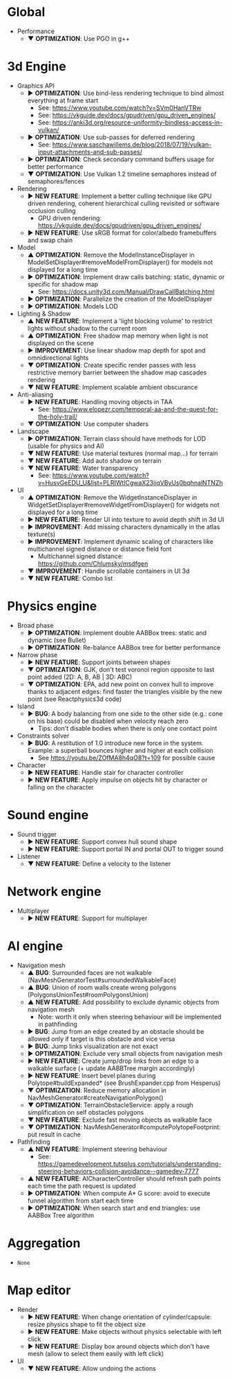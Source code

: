 # Global
* Performance
  * ▼ **OPTIMIZATION**: Use PGO in g++

# 3d Engine
* Graphics API
  * ► **OPTIMIZATION**: Use bind-less rendering technique to bind almost everything at frame start
    * See: <https://www.youtube.com/watch?v=SVm0HanVTRw>
    * See: <https://vkguide.dev/docs/gpudriven/gpu_driven_engines/>
    * See: <https://anki3d.org/resource-uniformity-bindless-access-in-vulkan/>
  * ► **OPTIMIZATION**: Use sub-passes for deferred rendering
    * See: <https://www.saschawillems.de/blog/2018/07/19/vulkan-input-attachments-and-sub-passes/>
  * ► **OPTIMIZATION**: Check secondary command buffers usage for better performance
  * ▼ **OPTIMIZATION**: Use Vulkan 1.2 timeline semaphores instead of semaphores/fences
* Rendering
  * ► **NEW FEATURE**: Implement a better culling technique like GPU driven rendering, coherent hierarchical culling revisited or software occlusion culling
    * GPU driven rendering: <https://vkguide.dev/docs/gpudriven/gpu_driven_engines/>
  * ► **NEW FEATURE**: Use sRGB format for color/albedo framebuffers and swap chain
* Model
  * ▲ **OPTIMIZATION**: Remove the ModelInstanceDisplayer in ModelSetDisplayer#removeModelFromDisplayer() for models not displayed for a long time
  * ► **OPTIMIZATION**: Implement draw calls batching: static, dynamic or specific for shadow map
    * See: <https://docs.unity3d.com/Manual/DrawCallBatching.html>
  * ► **OPTIMIZATION**: Parallelize the creation of the ModelDisplayer
  * ► **OPTIMIZATION**: Models LOD
* Lighting & Shadow
  * ▲ **NEW FEATURE**: Implement a 'light blocking volume' to restrict lights without shadow to the current room
  * ▲ **OPTIMIZATION**: Free shadow map memory when light is not displayed on the scene
  * ► **IMPROVEMENT**: Use linear shadow map depth for spot and omnidirectional lights
  * ▼ **OPTIMIZATION**: Create specific render passes with less restrictive memory barrier between the shadow map cascades rendering
  * ▼ **NEW FEATURE**: Implement scalable ambient obscurance
* Anti-aliasing
  * ► **NEW FEATURE**: Handling moving objects in TAA
    * See: <https://www.elopezr.com/temporal-aa-and-the-quest-for-the-holy-trail/>
  * ▼ **OPTIMIZATION**: Use computer shaders
* Landscape
  * ► **OPTIMIZATION**: Terrain class should have methods for LOD (usable for physics and AI)
  * ▼ **NEW FEATURE**: Use material textures (normal map...) for terrain
  * ▼ **NEW FEATURE**: Add auto shadow on terrain
  * ▼ **NEW FEATURE**: Water transparency
    * See: <https://www.youtube.com/watch?v=HusvGeEDU_U&list=PLRIWtICgwaX23jiqVByUs0bqhnalNTNZh>
* UI
  * ▲ **OPTIMIZATION**: Remove the WidgetInstanceDisplayer in WidgetSetDisplayer#removeWidgetFromDisplayer() for widgets not displayed for a long time
  * ► **NEW FEATURE**: Render UI into texture to avoid depth shift in 3d UI
  * ► **IMPROVEMENT**: Add missing characters dynamically in the atlas texture(s)
  * ► **IMPROVEMENT**: Implement dynamic scaling of characters like multichannel signed distance or distance field font
    * Multichannel signed distance: <https://github.com/Chlumsky/msdfgen>
  * ▼ **IMPROVEMENT**: Handle scrollable containers in UI 3d
  * ▼ **NEW FEATURE**: Combo list

# Physics engine
* Broad phase
  * ► **OPTIMIZATION**: Implement double AABBox trees: static and dynamic (see Bullet)
  * ► **OPTIMIZATION**: Re-balance AABBox tree for better performance
* Narrow phase
  * ► **NEW FEATURE**: Support joints between shapes
  * ▼ **OPTIMIZATION**: GJK, don't test voronoi region opposite to last point added (2D: A, B, AB | 3D: ABC)
  * ▼ **OPTIMIZATION**: EPA, add new point on convex hull to improve thanks to adjacent edges: find faster the triangles visible by the new point (see Reactphysics3d code)
* Island
  * ► **BUG**: A body balancing from one side to the other side (e.g.: cone on his base) could be disabled when velocity reach zero
    * Tips: don't disable bodies when there is only one contact point
* Constraints solver
  * ► **BUG**: A restitution of 1.0 introduce new force in the system. Example: a superball bounces higher and higher at each collision
    * See <https://youtu.be/ZOfMA8h4qO8?t=109> for possible cause
* Character
  * ► **NEW FEATURE**: Handle stair for character controller
  * ► **NEW FEATURE**: Apply impulse on objects hit by character or falling on the character

# Sound engine
* Sound trigger
  * ► **NEW FEATURE**: Support convex hull sound shape
  * ► **NEW FEATURE**: Support portal IN and portal OUT to trigger sound
* Listener    
  * ▼ **NEW FEATURE**: Define a velocity to the listener

# Network engine
* Multiplayer
  * ► **NEW FEATURE**: Support for multiplayer

# AI engine
* Navigation mesh
  * ▲ **BUG**: Surrounded faces are not walkable (NavMeshGeneratorTest#surroundedWalkableFace)
  * ▲ **BUG**: Union of room walls create wrong polygons (PolygonsUnionTest#roomPolygonsUnion)
  * ▲ **NEW FEATURE**: Add possibility to exclude dynamic objects from navigation mesh
    * Note: worth it only when steering behaviour will be implemented in pathfinding
  * ► **BUG**: Jump from an edge created by an obstacle should be allowed only if target is this obstacle and vice versa
  * ► **BUG**: Jump links visualization are not exact
  * ► **OPTIMIZATION**: Exclude very small objects from navigation mesh
  * ► **NEW FEATURE**: Create jump/drop links from an edge to a walkable surface (+ update AABBTree margin accordingly)
  * ► **NEW FEATURE**: Insert bevel planes during Polytope#buildExpanded* (see BrushExpander.cpp from Hesperus)
  * ▼ **OPTIMIZATION**: Reduce memory allocation in NavMeshGenerator#createNavigationPolygon()
  * ▼ **OPTIMIZATION**: TerrainObstacleService: apply a rough simplification on self obstacles polygons
  * ▼ **NEW FEATURE**: Exclude fast moving objects as walkable face
  * ▼ **OPTIMIZATION**: NavMeshGenerator#computePolytopeFootprint: put result in cache
* Pathfinding
  * ▲ **NEW FEATURE**: Implement steering behaviour
    * See: <https://gamedevelopment.tutsplus.com/tutorials/understanding-steering-behaviors-collision-avoidance--gamedev-7777>
  * ▲ **NEW FEATURE**: AICharacterController should refresh path points each time the path request is updated 
  * ► **OPTIMIZATION**: When compute A* G score: avoid to execute funnel algorithm from start each time
  * ► **OPTIMIZATION**: When search start and end triangles: use AABBox Tree algorithm

# Aggregation
* `None`

# Map editor
* Render
  * ► **NEW FEATURE**: When change orientation of cylinder/capsule: resize physics shape to fit the object size
  * ► **NEW FEATURE**: Make objects without physics selectable with left click
  * ► **NEW FEATURE**: Display box around objects which don't have mesh (allow to select them easily with left click)
* UI
  * ▼ **NEW FEATURE**: Allow undoing the actions
